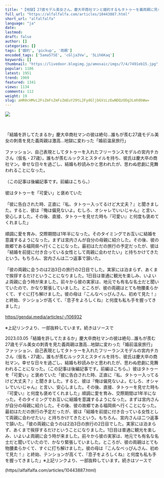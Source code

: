 ```yaml
---
title: "【地獄】27歳モデル美女さん、慶大卒商社マンと婚約するもタトゥーを義両親に見られ婚約破棄【pickup】 "
full_url: "https://alfalfalfa.com/articles/10443887.html"
short_url: "alfalfalfa"
language: "ja"
date: 
lastmod: 
draft: false
author: []
categories: []
tags: ['婚約', 'pickup', '両親']
encoded_tags: ['5ama57SE', 'cGlja3Vw', '5Lih6Kaq']
keywords: []
thumbnail: "https://livedoor.blogimg.jp/amosaic/imgs/7/4/7491eb15.jpg"
popular: 1186
latest: 1951
trend: 1969
featured: 1341
views: 1134
comments: 112
weight: 19
slug: aHR0cHMvL2FsZmFsZmFsZmEuY29tL2FydGljbGVzLzEwNDQzODg3Lmh0bWw=
---
```


![](https://livedoor.blogimg.jp/amosaic/imgs/7/4/7491eb15.jpg)

<div><br> <br> 「結婚を許してたまるか」慶大卒商社マンの彼は絶句…誰もが羨む27歳モデル美女の刺青を見た義両親は激高…地獄に変わった「婚前温泉旅行」<br> <br> ファッション、自己表現としてタトゥーを入れたフリーランスモデルの宮内チカさん（仮名・27歳）。誰もが羨むルックスとスタイルを持ち、彼氏は慶大卒の商社マン。幸せな日々を過ごし、結婚も秒読みかと思われたが、思わぬ悲劇に見舞われることになった。<br> <br> （この記事は後編記事です。前編はこちら。）<br> <br> 彼はタトゥーを「可愛い」と褒めていた<br> <br> 「彼に告白された時、正直に『私、タトゥー入ってるけど大丈夫？』と聞きました。すると、彼は『俺は偏見ないよ。むしろ、オシャレでいいじゃん』と言い、安心しました。その後、直接、タトゥーを見せた時も『可愛い』と何度も褒めてくれました」<br> <br> 順調に愛を育み、交際期間は1年半になった。そのタイミングでお互いに結婚を意識するようになった。まずは宮内さんが自分の母親に紹介した。その後、彼の故郷である福岡県へ行くことになった。最初はただの旅行の予定だったが、彼は「結婚を前提に付き合っている女性として両親に会わせたい」と持ちかけてきたという。もちろん、宮内さんは二つ返事で頷いた。<br> <br> 「彼の両親に会うのは2泊3日の旅行の2日目でした。実家には泊まらず、あくまで挨拶するだけということになりました。1日目は普通に観光を楽しみ、いよいよ両親に会う時が来ました。前々から彼の実家は、地元でも有名な名士だと聞いていたので、かなり緊張していました。ところが、彼の両親はとても物腰柔らかくて、すぐに打ち解けました。彼の母は『こんなべっぴんさん、初めて見た！』と終始、テンションが高くて、『息子をよろしくね』と何度も私も手を握ってきました」<br> <br> <a href='https//gendai.media/articles/-/106932' target='_blank' rel='nofollow'>https//gendai.media/articles/-/106932</a><br> <br> ※上記リンクより、一部抜粋しています。続きはソースで<br> <p>2023.03.05「結婚を許してたまるか」慶大卒商社マンの彼は絶句…誰もが羨む27歳モデル美女の刺青を見た義両親は激高…地獄に変わった「婚前温泉旅行」ファッション、自己表現としてタトゥーを入れたフリーランスモデルの宮内チカさん（仮名・27歳）。誰もが羨むルックスとスタイルを持ち、彼氏は慶大卒の商社マン。幸せな日々を過ごし、結婚も秒読みかと思われたが、思わぬ悲劇に見舞われることになった。（この記事は後編記事です。前編はこちら。）彼はタトゥーを「可愛い」と褒めていた「彼に告白された時、正直に『私、タトゥー入ってるけど大丈夫？』と聞きました。すると、彼は『俺は偏見ないよ。むしろ、オシャレでいいじゃん』と言い、安心しました。その後、直接、タトゥーを見せた時も『可愛い』と何度も褒めてくれました」順調に愛を育み、交際期間は1年半になった。そのタイミングでお互いに結婚を意識するようになった。まずは宮内さんが自分の母親に紹介した。その後、彼の故郷である福岡県へ行くことになった。最初はただの旅行の予定だったが、彼は「結婚を前提に付き合っている女性として両親に会わせたい」と持ちかけてきたという。もちろん、宮内さんは二つ返事で頷いた。「彼の両親に会うのは2泊3日の旅行の2日目でした。実家には泊まらず、あくまで挨拶するだけということになりました。1日目は普通に観光を楽しみ、いよいよ両親に会う時が来ました。前々から彼の実家は、地元でも有名な名士だと聞いていたので、かなり緊張していました。ところが、彼の両親はとても物腰柔らかくて、すぐに打ち解けました。彼の母は『こんなべっぴんさん、初めて見た！』と終始、テンションが高くて、『息子をよろしくね』と何度も私も手を握ってきました」※上記リンクより、一部抜粋しています。続きはソースで</p></div>

(https//alfalfalfa.com/articles/10443887.html)
